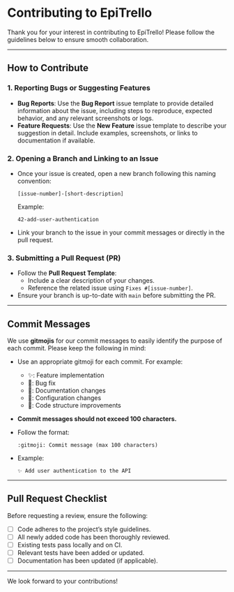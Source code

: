 
# Contributing to EpiTrello

Thank you for your interest in contributing to EpiTrello! Please follow the guidelines below to ensure smooth collaboration.

---

## How to Contribute

### 1. Reporting Bugs or Suggesting Features
- **Bug Reports**: Use the **Bug Report** issue template to provide detailed information about the issue, including steps to reproduce, expected behavior, and any relevant screenshots or logs.
- **Feature Requests**: Use the **New Feature** issue template to describe your suggestion in detail. Include examples, screenshots, or links to documentation if available.

### 2. Opening a Branch and Linking to an Issue
- Once your issue is created, open a new branch following this naming convention:
  ```
  [issue-number]-[short-description]
  ```
  Example:
  ```
  42-add-user-authentication
  ```
- Link your branch to the issue in your commit messages or directly in the pull request.

### 3. Submitting a Pull Request (PR)
- Follow the **Pull Request Template**:
  - Include a clear description of your changes.
  - Reference the related issue using `Fixes #[issue-number]`.
- Ensure your branch is up-to-date with `main` before submitting the PR.

---

## Commit Messages

We use **gitmojis** for our commit messages to easily identify the purpose of each commit. Please keep the following in mind:

- Use an appropriate gitmoji for each commit. For example:
  - ✨: Feature implementation
  - 🐛: Bug fix
  - 📝: Documentation changes
  - 🔧: Configuration changes
  - 🎨: Code structure improvements

- **Commit messages should not exceed 100 characters.**

- Follow the format:
  ```
  :gitmoji: Commit message (max 100 characters)
  ```

- Example:
  ```
  ✨ Add user authentication to the API
  ```

---

## Pull Request Checklist

Before requesting a review, ensure the following:

- [ ] Code adheres to the project’s style guidelines.
- [ ] All newly added code has been thoroughly reviewed.
- [ ] Existing tests pass locally and on CI.
- [ ] Relevant tests have been added or updated.
- [ ] Documentation has been updated (if applicable).

---

We look forward to your contributions!